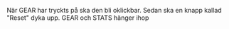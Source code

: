 När GEAR har tryckts på ska den bli oklickbar. Sedan ska en knapp kallad "Reset" dyka upp.
GEAR och STATS hänger ihop